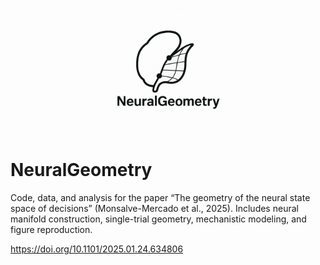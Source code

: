 <p align="center">
  <img src="logo.png" width="200"/>
</p>

# NeuralGeometry
Code, data, and analysis for the paper “The geometry of the neural state space of decisions” (Monsalve-Mercado et al., 2025). Includes neural manifold construction, single-trial geometry, mechanistic modeling, and figure reproduction.

https://doi.org/10.1101/2025.01.24.634806

